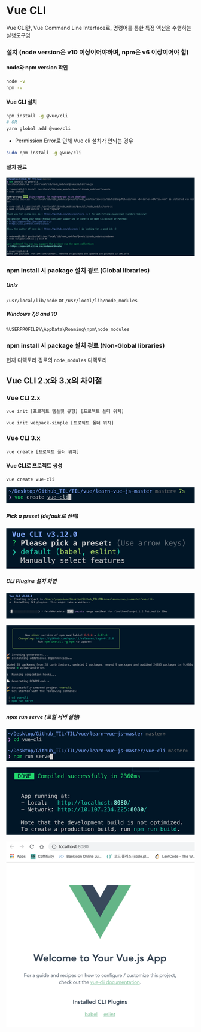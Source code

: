 # Vue CLI

 Vue CLI란, Vue Command Line Interface로, 명령어를 통한 특정 액션을 수행하는 실행도구임



### 설치 (node version은 v10 이상이어야하며, npm은 v6 이상이어야 함)

#### node와 npm version 확인

```bash
node -v
npm -v
```



#### Vue CLI 설치

```bash
npm install -g @vue/cli
# OR
yarn global add @vue/cli
```

- Permission Error로 인해 Vue cli 설치가 안되는 경우

```bash
sudo npm install -g @vue/cli
```



#### 설치 완료

![image-20191012214218942](../image/8_1_vuecli_install.png)



### npm install 시 package 설치 경로 (Global libraries)

##### Unix

`/usr/local/lib/node` or `/usr/local/lib/node_modules`

##### Windows 7,8 and 10

`%USERPROFILE%\AppData\Roaming\npm\node_modules`



### npm install 시 package 설치 경로 (Non-Global libraries)

현재 디렉토리 경로의 `node_modules` 디렉토리



## Vue CLI 2.x와 3.x의 차이점

### Vue CLI 2.x

`vue init [프로젝트 템플릿 유형] [프로젝트 폴더 위치]`

`vue init webpack-simple [프로젝트 폴더 위치]`

### Vue CLI 3.x

`vue create [프로젝트 폴더 위치]`



#### Vue CLI로 프로젝트 생성

```
vue create vue-cli
```

![image-20191012215319210](../image/8_2_createproject.png)



##### Pick a preset (default로 선택)

![image-20191012215358280](../image/8_3_pickapreset.png)



#####  CLI Plugins 설치 화면

![image-20191012215442123](../image/8_4_installCLIPlugin.png)

![image-20191012215603119](../image/8_5_doneInstallation.png)



##### npm run serve (로컬 서버 실행)

![image-20191012215738224](../image/8_6_npm_run_serve.png)

![image-20191012215821638](../image/8_7_npm_run_serve_done.png)

![Screen Shot 2019-10-12 at 9.59.16 PM](../image/8_8_npm_run_serve_browser.png)